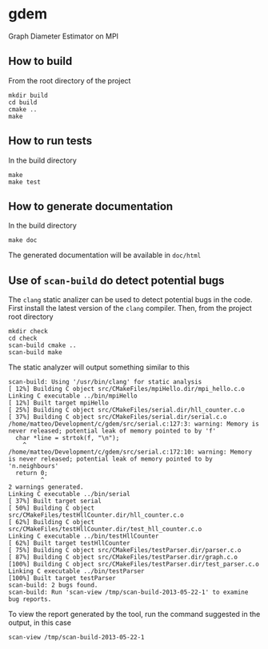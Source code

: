 gdem
====

Graph Diameter Estimator on MPI

How to build
------------

From the root directory of the project

    mkdir build
    cd build
    cmake ..
    make

How to run tests
----------------

In the build directory

    make
    make test

How to generate documentation
-----------------------------

In the build directory

    make doc

The generated documentation will be available in `doc/html`

Use of `scan-build` do detect potential bugs
--------------------------------------------

The `clang` static analizer can be used to detect potential bugs
in the code. First install the latest version of the `clang` compiler.
Then, from the project root directory

    mkdir check
    cd check
    scan-build cmake ..
    scan-build make

The static analyzer will output something similar to this

    scan-build: Using '/usr/bin/clang' for static analysis
    [ 12%] Building C object src/CMakeFiles/mpiHello.dir/mpi_hello.c.o
    Linking C executable ../bin/mpiHello
    [ 12%] Built target mpiHello
    [ 25%] Building C object src/CMakeFiles/serial.dir/hll_counter.c.o
    [ 37%] Building C object src/CMakeFiles/serial.dir/serial.c.o
    /home/matteo/Development/c/gdem/src/serial.c:127:3: warning: Memory is never released; potential leak of memory pointed to by 'f'
      char *line = strtok(f, "\n");
        ^
    /home/matteo/Development/c/gdem/src/serial.c:172:10: warning: Memory is never released; potential leak of memory pointed to by 'n.neighbours'
      return 0;
             ^
    2 warnings generated.
    Linking C executable ../bin/serial
    [ 37%] Built target serial
    [ 50%] Building C object src/CMakeFiles/testHllCounter.dir/hll_counter.c.o
    [ 62%] Building C object src/CMakeFiles/testHllCounter.dir/test_hll_counter.c.o
    Linking C executable ../bin/testHllCounter
    [ 62%] Built target testHllCounter
    [ 75%] Building C object src/CMakeFiles/testParser.dir/parser.c.o
    [ 87%] Building C object src/CMakeFiles/testParser.dir/graph.c.o
    [100%] Building C object src/CMakeFiles/testParser.dir/test_parser.c.o
    Linking C executable ../bin/testParser
    [100%] Built target testParser
    scan-build: 2 bugs found.
    scan-build: Run 'scan-view /tmp/scan-build-2013-05-22-1' to examine bug reports.

To view the report generated by the tool, run the command suggested in the output, 
in this case

    scan-view /tmp/scan-build-2013-05-22-1


